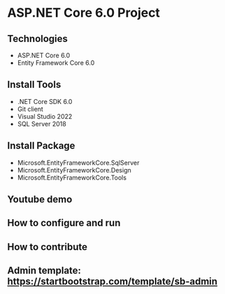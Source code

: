 # ASP.NET Core 6.0 Project
## Technologies
- ASP.NET Core 6.0
- Entity Framework Core 6.0
## Install Tools
- .NET Core SDK 6.0
- Git client
- Visual Studio 2022
- SQL Server 2018
## Install Package
- Microsoft.EntityFrameworkCore.SqlServer
- Microsoft.EntityFrameworkCore.Design
- Microsoft.EntityFrameworkCore.Tools
## Youtube demo
## How to configure and run
## How to contribute
## Admin template: https://startbootstrap.com/template/sb-admin